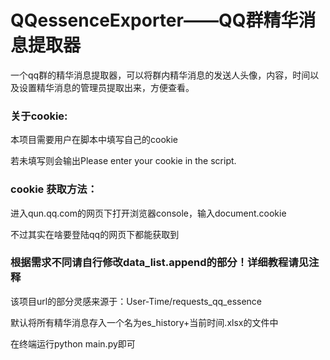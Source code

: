 # QQessenceExporter——QQ群精华消息提取器

一个qq群的精华消息提取器，可以将群内精华消息的发送人头像，内容，时间以及设置精华消息的管理员提取出来，方便查看。

### 关于cookie:

本项目需要用户在脚本中填写自己的cookie

若未填写则会输出Please enter your cookie in the script.

### cookie 获取方法：

进入qun.qq.com的网页下打开浏览器console，输入document.cookie

不过其实在啥要登陆qq的网页下都能获取到

### 根据需求不同请自行修改data_list.append的部分！详细教程请见注释

该项目url的部分灵感来源于：User-Time/requests_qq_essence

默认将所有精华消息存入一个名为es_history+当前时间.xlsx的文件中

在终端运行python main.py即可